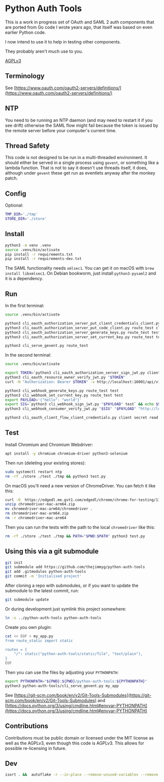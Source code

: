 # Python Auth Tools

This is a work in progress set of OAuth and SAML 2 auth components that are ported from Go code I wrote years ago, that itself was based on even earlier Python code.

I now intend to use it to help in testing other components.

They probably aren't much use to you.

[AGPLv3](https://www.gnu.org/licenses/agpl-3.0.en.html)

## Terminology

See [https://www.oauth.com/oauth2-servers/definitions/](https://www.oauth.com/oauth2-servers/definitions/)

## NTP

You need to be running an NTP daemon (and may need to restart it if you see drift) otherwise the SAML flow might fail because the token is issued by the remote server before your computer's current time.

## Thread Safety

This code is not designed to be run in a multi-threaded environment. It should either be served in a single process using `gevent`, or something like a lambda function. That is not to say it doesn't use threads itself, it does, although under `gevent` these get run as eventlets anyway after the monkey patch.

## Config

Optional:

```sh
TMP_DIR='./tmp'
STORE_DIR='./store'
```

## Install


```sh
python3 -m venv .venv
source .venv/bin/activate
pip install -r requirements.txt
pip install -r requirements-dev.txt
```

The SAML functionality needs `xmlsec1`. You can get it on macOS with `brew install libxmlsec1`. On Debian bookworm, just install `python3-pysaml2` and it is a dependency.

## Run

In the first terminal:

```sh
source .venv/bin/activate
```

```sh
python3 cli_oauth_authorization_server_put_client_credentials_client.py route_test client secret read
python3 cli_oauth_authorization_server_put_code_client.py route_test client http://localhost:16001/oauth-client/callback read
python3 cli_oauth_authorization_server_generate_keys.py route_test test
python3 cli_oauth_authorization_server_set_current_key.py route_test test
```

```sh
python3 cli_serve_gevent.py route_test
```

In the second terminal:

```sh
source .venv/bin/activate
```

```sh
export TOKEN=`python3 cli_oauth_authorization_server_sign_jwt.py client sub "read" test` && echo $TOKEN
python3 cli_oauth_resource_owner_verify_jwt.py "$TOKEN"
curl -H "Authorization: Bearer $TOKEN" -v http://localhost:16001/api/v1
```

```sh
python3 cli_webhook_generate_keys.py route_test test
python3 cli_webhook_set_current_key.py route_test test
export PAYLOAD='{"hello": "world"}'
export SIG=`python3 cli_webhook_sign_jwt.py "$PAYLOAD" test` && echo $SIG
python3 cli_webhook_consumer_verify_jwt.py "$SIG" "$PAYLOAD" "http://localhost:16001/.well-known/webhook-jwks.json"
```

```sh
python3 cli_oauth_client_flow_client_credentials.py client secret read
```

## Test

Install Chromium and Chromium Webdriver:

```sh
apt install -y chromium chromium-driver python3-selenium
```

Then run (deleting your existing stores):

```sh
sudo systemctl restart ntp
rm -rf ./store ./test ./tmp && python3 test.py
```

On macOS you'll need a new version of ChromeDriver. You can fetch it like this:

```sh
curl -O  https://edgedl.me.gvt1.com/edgedl/chrome/chrome-for-testing/116.0.5845.96/mac-arm64/chromedriver-mac-arm64.zip
unzip chromedriver-mac-arm64.zip
mv chromedriver-mac-arm64/chromedriver .
rm chromedriver-mac-arm64.zip
rm -r chromedriver-mac-arm64
```

Then you can run the tests with the path to the local `chromedriver` like this:

```sh
rm -rf ./store ./test ./tmp && PATH="$PWD:$PATH" python3 test.py
```

## Using this via a git submodule

```sh
git init
git submodule add https://github.com/thejimmyg/python-auth-tools
git add .gitmodules python-auth-tools
git commit -m 'Initialised project'
```

After cloning a repo with submodules, or if you want to update the submodule to the latest commit, run:

```sh
git submodule update
```

Or during development just symlink this project somewhere:

```sh
ln -s ../python-auth-tools python-auth-tools
```

Create you own plugin:

```sh
cat << EOF > my_app.py
from route_static import static

routes = {
    "/": static("python-auth-tools/static/file", "text/plain"),
}
EOF
```

Then you can use the files by adjusting your `PYTHONPATH`:

```sh
export PYTHONPATH="${PWD}:${PWD}/python-auth-tools:${PYTHONPATH}"
python3 python-auth-tools/cli_serve_gevent.py my_app
```

See [https://git-scm.com/book/en/v2/Git-Tools-Submodules](https://git-scm.com/book/en/v2/Git-Tools-Submodules) and [https://docs.python.org/3/using/cmdline.html#envvar-PYTHONPATH](https://docs.python.org/3/using/cmdline.html#envvar-PYTHONPATH)

## Contributions

Contributions must be public domain or licensed under the MIT license as well
as the AGPLv3, even though this code is AGPLv3. This allows for possible
re-licensing in future.

## Dev

```sh
isort . &&  autoflake -r --in-place --remove-unused-variables --remove-all-unused-imports . && black .
```
